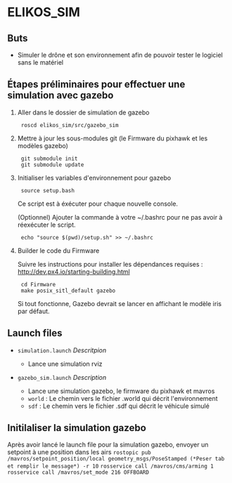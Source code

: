 # ELIKOS_SIM
## Buts
* Simuler le drône et son environnement afin de pouvoir tester le logiciel sans le matériel

## Étapes préliminaires pour effectuer une simulation avec gazebo
1. Aller dans le dossier de simulation de gazebo

        roscd elikos_sim/src/gazebo_sim

2. Mettre à jour les sous-modules git (le Firmware du pixhawk et les modèles gazebo)

        git submodule init
        git submodule update

3. Initialiser les variables d'environnement pour gazebo

        source setup.bash

    Ce script est à éxécuter pour chaque nouvelle console.

    (Optionnel) Ajouter la commande à votre ~/.bashrc pour ne pas avoir 
    à réexécuter le script.

        echo "source $(pwd)/setup.sh" >> ~/.bashrc

4. Builder le code du Firmware

    Suivre les instructions pour installer les dépendances requises : http://dev.px4.io/starting-building.html

        cd Firmware
        make posix_sitl_default gazebo

    Si tout fonctionne, Gazebo devrait se lancer en affichant le modèle iris par défaut.

## Launch files 
* `simulation.launch`
*Descritpion*
    * Lance une simulation rviz
        
* `gazebo_sim.launch`
*Description*
    * Lance une simulation gazebo, le firmware du pixhawk et mavros
    * `world` : Le chemin vers le fichier .world qui décrit l'environnement
    * `sdf` : Le chemin vers le fichier .sdf qui décrit le véhicule simulé

## Initilaliser la simulation gazebo
Après avoir lancé le launch file pour la simulation gazebo, envoyer un setpoint à une position dans les airs
`rostopic pub /mavros/setpoint_position/local geometry_msgs/PoseStamped (*Peser tab et remplir le message*) -r 10`
`rosservice call /mavros/cms/arming 1`
`rosservice call /mavros/set_mode 216 OFFBOARD`


